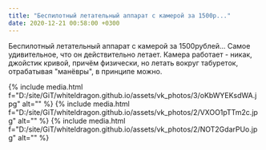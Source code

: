 ```yaml
---
title: "Беспилотный летательный аппарат с камерой за 1500р..."
date: 2020-12-21 00:58:00 +0300
---
```


Беспилотный летательный аппарат с камерой за 1500рублей... Самое удивительное, что он действительно летает. Камера работает - никак, джойстик кривой, причём физически, но летать вокруг табуреток, отрабатывая "манёвры", в принципе можно.


{% include media.html f="D:/site/GiT/whiteldragon.github.io/assets/vk_photos/3/oKbWYEKsdWA.jpg" alt="" %}
{% include media.html f="D:/site/GiT/whiteldragon.github.io/assets/vk_photos/2/VXOO1pTTm2c.jpg" alt="" %}
{% include media.html f="D:/site/GiT/whiteldragon.github.io/assets/vk_photos/2/NOT2GdarPUo.jpg" alt="" %}
